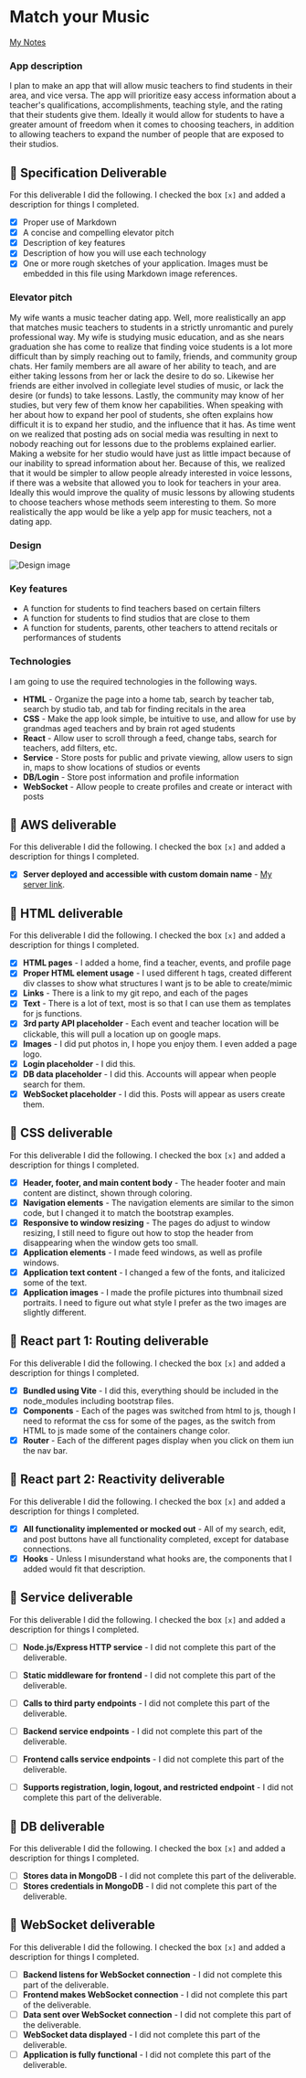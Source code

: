 # Match your Music

[My Notes](notes.md) <!-- link to notes.md-->

### App description
I plan to make an app that will allow music teachers to find students in their area, and vice versa. The app will prioritize easy access information about a teacher's qualifications, accomplishments, teaching style, and the rating that their students give them. Ideally it would allow for students to have a greater amount of freedom when it comes to choosing teachers, in addition to allowing teachers to expand the number of people that are exposed to their studios.

<!-- This is a template for your startup application. You must modify this `README.md` file for each phase of your development. You only need to fill in the section for each deliverable when that deliverable is submitted in Canvas. Without completing the section for a deliverable, the TA will not know what to look for when grading your submission. Feel free to add additional information to each deliverable description, but make sure you at least have the list of rubric items and a description of what you did for each item. -->
<!-- If you are not familiar with Markdown then you should review the [documentation](https://docs.github.com/en/get-started/writing-on-github/getting-started-with-writing-and-formatting-on-github/basic-writing-and-formatting-syntax) before continuing. -->

## 🚀 Specification Deliverable

For this deliverable I did the following. I checked the box `[x]` and added a description for things I completed.

- [x] Proper use of Markdown
- [x] A concise and compelling elevator pitch
- [x] Description of key features
- [x] Description of how you will use each technology
- [x] One or more rough sketches of your application. Images must be embedded in this file using Markdown image references.

### Elevator pitch

My wife wants a music teacher dating app. Well, more realistically an app that matches music teachers to students in a strictly unromantic and purely professional way. My wife is studying music education, and as she nears graduation she has come to realize that finding voice students is a lot more difficult than by simply reaching out to family, friends, and community group chats. Her family members are all aware of her ability to teach, and are either taking lessons from her or lack the desire to do so. Likewise her friends are either involved in collegiate level studies of music, or lack the desire (or funds) to take lessons. Lastly, the community may know of her studies, but very few of them know her capabilities. When speaking with her about how to expand her pool of students, she often explains how difficult it is to expand her studio, and the influence that it has. As time went on we realized that posting ads on social media was resulting in next to nobody reaching out for lessons due to the problems explained earlier. Making a website for her studio would have just as little impact because of our inability to spread information about her. Because of this, we realized that it would be simpler to allow people already interested in voice lessons, if there was a website that allowed you to look for teachers in your area. Ideally this would improve the quality of music lessons by allowing students to choose teachers whose methods seem interesting to them. So more realistically the app would be like a yelp app for music teachers, not a dating app.

### Design

![Design image](example_page.png)

### Key features

- A function for students to find teachers based on certain filters
- A function for students to find studios that are close to them
- A function for students, parents, other teachers to attend recitals or performances of students

### Technologies

I am going to use the required technologies in the following ways.

- **HTML** - Organize the page into a home tab, search by teacher tab, search by studio tab, and tab for finding recitals in the area
- **CSS** - Make the app look simple, be intuitive to use, and allow for use by grandmas aged teachers and by brain rot aged students
- **React**  - Allow user to scroll through a feed, change tabs, search for teachers, add filters, etc.
- **Service** - Store posts for public and private viewing, allow users to sign in, maps to show locations of studios or events
- **DB/Login** - Store post information and profile information
- **WebSocket** - Allow people to create profiles and create or interact with posts

## 🚀 AWS deliverable

For this deliverable I did the following. I checked the box `[x]` and added a description for things I completed.

- [x] **Server deployed and accessible with custom domain name** - [My server link](https://matchyourmusic.com/).

## 🚀 HTML deliverable

For this deliverable I did the following. I checked the box `[x]` and added a description for things I completed.

- [x] **HTML pages** - I added a home, find a teacher, events, and profile page
- [x] **Proper HTML element usage** - I used different h tags, created different div classes to show what structures I want js to be able to create/mimic
- [x] **Links** - There is a link to my git repo, and each of the pages
- [x] **Text** - There is a lot of text, most is so that I can use them as templates for js functions.
- [x] **3rd party API placeholder** - Each event and teacher location will be clickable, this will pull a location up on google maps.
- [x] **Images** - I did put photos in, I hope you enjoy them. I even added a page logo.
- [x] **Login placeholder** - I did this.
- [x] **DB data placeholder** - I did this. Accounts will appear when people search for them.
- [x] **WebSocket placeholder** - I did this. Posts will appear as users create them.

## 🚀 CSS deliverable

For this deliverable I did the following. I checked the box `[x]` and added a description for things I completed.

- [x] **Header, footer, and main content body** - The header footer and main content are distinct, shown through coloring.
- [x] **Navigation elements** - The navigation elements are similar to the simon code, but I changed it to match the bootstrap examples.
- [x] **Responsive to window resizing** - The pages do adjust to window resizing, I still need to figure out how to stop the header from disappearing when the window gets too small.
- [x] **Application elements** - I made feed windows, as well as profile windows.
- [x] **Application text content** - I changed a few of the fonts, and italicized some of the text.
- [x] **Application images** - I made the profile pictures into thumbnail sized portraits. I need to figure out what style I prefer as the two images are slightly different.

## 🚀 React part 1: Routing deliverable

For this deliverable I did the following. I checked the box `[x]` and added a description for things I completed.

- [x] **Bundled using Vite** - I did this, everything should be included in the node_modules including bootstrap files.
- [x] **Components** - Each of the pages was switched from html to js, though I need to reformat the css for some of the pages, as the switch from HTML to js made some of the containers change color. 
- [x] **Router** - Each of the different pages display when you click on them iun the nav bar.

## 🚀 React part 2: Reactivity deliverable

For this deliverable I did the following. I checked the box `[x]` and added a description for things I completed.

- [X] **All functionality implemented or mocked out** - All of my search, edit, and post buttons have all functionality completed, except for database connections.
- [X] **Hooks** - Unless I misunderstand what hooks are, the components that I added would fit that description.

## 🚀 Service deliverable

For this deliverable I did the following. I checked the box `[x]` and added a description for things I completed.

- [ ] **Node.js/Express HTTP service** - I did not complete this part of the deliverable.
- [ ] **Static middleware for frontend** - I did not complete this part of the deliverable.
- [ ] **Calls to third party endpoints** - I did not complete this part of the deliverable.
- [ ] **Backend service endpoints** - I did not complete this part of the deliverable.
- [ ] **Frontend calls service endpoints** - I did not complete this part of the deliverable.
- [ ] **Supports registration, login, logout, and restricted endpoint** - I did not complete this part of the deliverable.


## 🚀 DB deliverable

For this deliverable I did the following. I checked the box `[x]` and added a description for things I completed.

- [ ] **Stores data in MongoDB** - I did not complete this part of the deliverable.
- [ ] **Stores credentials in MongoDB** - I did not complete this part of the deliverable.

## 🚀 WebSocket deliverable

For this deliverable I did the following. I checked the box `[x]` and added a description for things I completed.

- [ ] **Backend listens for WebSocket connection** - I did not complete this part of the deliverable.
- [ ] **Frontend makes WebSocket connection** - I did not complete this part of the deliverable.
- [ ] **Data sent over WebSocket connection** - I did not complete this part of the deliverable.
- [ ] **WebSocket data displayed** - I did not complete this part of the deliverable.
- [ ] **Application is fully functional** - I did not complete this part of the deliverable.
